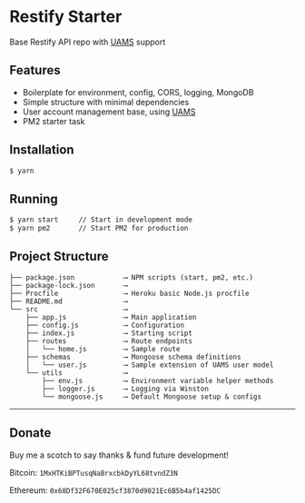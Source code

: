 # Restify Starter

Base Restify API repo with [UAMS](https://github.com/wesleybliss/uams) support


## Features

- Boilerplate for environment, config, CORS, logging, MongoDB
- Simple structure with minimal dependencies
- User account management base, using [UAMS](https://github.com/wesleybliss/uams)
- PM2 starter task


## Installation

```bash
$ yarn
```


## Running

```bash
$ yarn start     // Start in development mode
$ yarn pm2       // Start PM2 for production
```


## Project Structure

```
├── package.json            ⟶ NPM scripts (start, pm2, etc.)
├── package-lock.json       ⟶ 
├── Procfile                ⟶ Heroku basic Node.js procfile
├── README.md               ⟶ 
└── src                     ⟶ 
    ├── app.js              ⟶ Main application
    ├── config.js           ⟶ Configuration
    ├── index.js            ⟶ Starting script
    ├── routes              ⟶ Route endpoints
    │   └── home.js         ⟶ Sample route
    ├── schemas             ⟶ Mongoose schema definitions
    │   └── user.js         ⟶ Sample extension of UAMS user model
    └── utils               ⟶ 
        ├── env.js          ⟶ Environment variable helper methods
        ├── logger.js       ⟶ Logging via Winston
        └── mongoose.js     ⟶ Default Mongoose setup & configs
```


---


## Donate

Buy me a scotch to say thanks & fund future development!

Bitcoin: `1MxHTKiBPTusqNaBrxcbkDyYL68tvndZ3N`

Ethereum: `0x68Df32F670E025cf3870d9021Ec6B5b4af1425DC`
